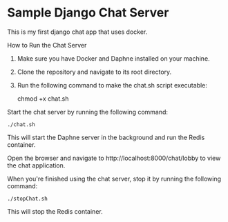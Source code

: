 # Sample Django Chat Server

This is my first django chat app that uses docker.


How to Run the Chat Server

1. Make sure you have Docker and Daphne installed on your machine.
2. Clone the repository and navigate to its root directory.
3. Run the following command to make the chat.sh script executable:


    chmod +x chat.sh

Start the chat server by running the following command:

    ./chat.sh

This will start the Daphne server in the background and run the Redis container.

Open the browser and navigate to http://localhost:8000/chat/lobby to view the chat application.

When you're finished using the chat server, stop it by running the following command:


    ./stopChat.sh

This will stop the Redis container.

